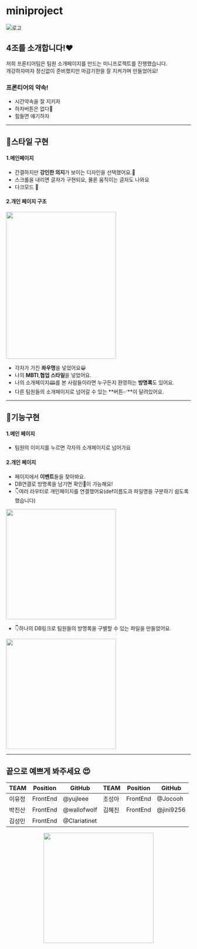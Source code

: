 # miniproject
![로고](https://user-images.githubusercontent.com/111356420/199695663-8b088c97-5ad1-461f-87f6-cda888c13b27.jpg)
## 4조를 소개합니다!❤

저희 프론티어팀은 팀원 소개페이지를 만드는 미니프로젝트를 진행했습니다.<br>
개강하자마자 정신없이 준비했지만 마감기한을 잘 지켜가며 만들었어요!

### 프론티어의 약속!
  + 시간약속을 잘 지키자
  + 하차버튼은 없다💨
  + 힘들면 얘기하자 
  
  --------
 ## 💎스타일 구현
   #### 1.메인페이지
   - 간결하지만 **강인한 의지**가 보이는 디자인을 선택했어요.💪
   - 스크롤을 내리면 글자가 구현되요, 물론 움직이는 글자도 나와요
   - 다크모드 🌉
   
   #### 2.개인 페이지 구조
   <img src="https://user-images.githubusercontent.com/111356420/199701904-ff899858-4728-4322-a5e2-eed3c504c40a.png" width="300" height="400">
  
   + 각자가 가진 **좌우명**을 넣었어요😀
   + 나의 **MBTI**,**협업 스타일**을 넣었어요.
   + 나의 소개페이지🕮를 본 사람들이라면 누구든지 환영하는 **방명록**도 있어요.
   + 다른 팀원들의 소개페이지로 넘어갈 수 있는 **버튼✅**이 달려있어요.
  
  ------------
 ## 🏁기능구현
  #### 1.메인 페이지
  + 팀원의 이미지를 누르면 각자의 소개페이지로 넘어가요
  #### 2.개인 페이지
  + 페이지에서 **이벤트**들을 찾아봐요.
  + DB연결로 방명록을 남기면 확인👀이 가능해요!
  + 👇여러 라우터로 개인페이지를 연결했어요(def이름도과 파일명을 구분하기 쉽도록 했습니다)
  
<img src="https://user-images.githubusercontent.com/111356420/199708449-2e594963-f77a-4401-b01d-2fb95a26eb15.png" width=300>
  
  + 👇하나의 DB링크로 팀원들의 방명록을 구별할 수 있는 파일을 만들었어요.
<img src="https://user-images.githubusercontent.com/111356420/199709698-5387ba6f-d3a3-4056-9d4c-1024f31525d0.png" width=300>

--------------------

## 끝으로 예쁘게 봐주세요 😍


|TEAM|Position|GitHub|TEAM|Position|GitHub|
|--------|------|------|--------|------|------| 
|이유정|FrontEnd|@yujleee|조성아|FrontEnd|@Jocooh|
|박진산|FrontEnd|@wallofwolf|김혜진|FrontEnd|@jini9256|
|김성민|FrontEnd|@Clariatinet|








<p align="center"><img src="https://user-images.githubusercontent.com/111356420/199711133-d72a1222-faab-492c-9bc9-f88154f78138.png" width=300></p>


 
